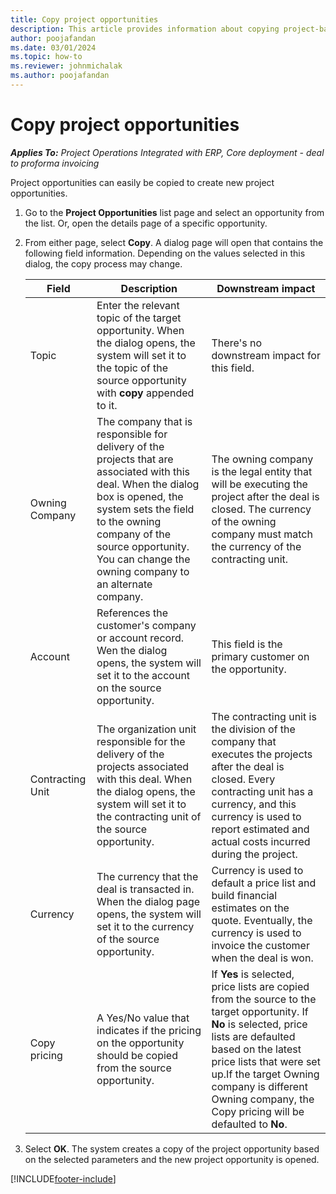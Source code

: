 ```yaml
---
title: Copy project opportunities
description: This article provides information about copying project-based opportunities in Project Operations.
author: poojafandan
ms.date: 03/01/2024
ms.topic: how-to
ms.reviewer: johnmichalak
ms.author: poojafandan
---
```


# Copy project opportunities

_**Applies To:** Project Operations Integrated with ERP, Core deployment - deal to proforma invoicing_


Project opportunities can easily be copied to create new project opportunities. 

1. Go to the **Project Opportunities** list page and select an opportunity from the list. Or, open the details page of a specific opportunity. 
2. From either page, select **Copy**. A dialog page will open that contains the following field information. Depending on the values selected in this dialog, the copy process may change.

    | **Field** | **Description** | **Downstream impact** |
    | --- | --- | --- |
    | Topic | Enter the relevant topic of the target opportunity. When the dialog opens, the system will set it to the topic of the source opportunity with **copy** appended to it. | There's no downstream impact for this field. |
    | Owning Company | The company that is responsible for delivery of the projects that are associated with this deal. When the dialog box is opened, the system sets the field to the owning company of the source opportunity. You can change the owning company to an alternate company. | The owning company is the legal entity that will be executing the project after the deal is closed. The currency of the owning company must match the currency of the contracting unit. |
   | Account | References the customer's company or account record. Wen the dialog opens, the system will set it to the account on the source opportunity. | This field is the primary customer on the opportunity. |
    | Contracting Unit | The organization unit responsible for the delivery of the projects associated with this deal. When the dialog opens, the system will set it to the contracting unit of the source opportunity. | The contracting unit is the division of the company that executes the projects after the deal is closed. Every contracting unit has a currency, and this currency is used to report estimated and actual costs incurred during the project. |
    | Currency | The currency that the deal is transacted in. When the dialog page opens, the system will set it to the currency of the source opportunity. | Currency is used to default a price list and build financial estimates on the quote. Eventually, the currency is used to invoice the customer when the deal is won. |
    | Copy pricing | A Yes/No value that indicates if the pricing on the opportunity should be copied from the source opportunity. | If **Yes** is selected, price lists are copied from the source to the target opportunity. If **No** is selected, price lists are defaulted based on the latest price lists that were set up.If the target Owning company is different Owning company, the Copy pricing will be defaulted to **No**. |

4. Select **OK**. The system creates a copy of the project opportunity based on the selected parameters and the new project opportunity is opened.


[!INCLUDE[footer-include](../includes/footer-banner.md)]
